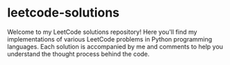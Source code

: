 # leetcode-solutions
Welcome to my LeetCode solutions repository! Here you'll find my implementations of various LeetCode problems in Python programming languages. Each solution is accompanied by me and comments to help you understand the thought process behind the code.
